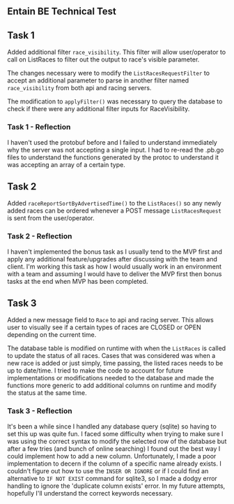## Entain BE Technical Test

## Task 1
Added additional filter `race_visibility`. This filter will allow user/operator to call on ListRaces to filter out the output to race's visible parameter.

The changes necessary were to modify the `ListRacesRequestFilter` to accept an additional parameter to parse in another filter named `race_visibility` from both api and racing servers.

The modification to `applyFilter()` was necessary to query the database to check if there were any additional filter inputs for RaceVisibility.

### Task 1 - Reflection
I haven't used the protobuf before and I failed to understand immediately why the server was not accepting a single input. I had to re-read the .pb.go files to understand the functions generated by the protoc to understand it was accepting an array of a certain type.

## Task 2
Added `raceReportSortByAdvertisedTime()` to the `ListRaces()` so any newly added races can be ordered whenever a POST message `ListRacesRequest` is sent from the user/operator. 

### Task 2 - Reflection
I haven't implemented the bonus task as I usually tend to the MVP first and apply any additional feature/upgrades after discussing with the team and client. I'm working this task as how I would usually work in an environment with a team and assuming I would have to deliver the MVP first then bonus tasks at the end when MVP has been completed.

## Task 3
Added a new message field to `Race` to api and racing server. This allows user to visually see if a certain types of races are CLOSED or OPEN depending on the current time.

The database table is modified on runtime with when the `ListRaces` is called to update the status of all races. Cases that was considered was when a new race is added or just simply, time passing, the listed races needs to be up to date/time. I tried to make the code to account for future implementations or modifications needed to the database and made the functions more generic to add additional columns on runtime and modify the status at the same time.

### Task 3 - Reflection
It's been a while since I handled any database query (sqlite) so having to set this up was quite fun. I faced some difficulty when trying to make sure I was using the correct syntax to modify the selected row of the database but after a few tries (and bunch of online searching) I found out the best way I could implement how to add a new column. Unfortunately, I made a poor implementation to decern if the column of a specific name already exists. I couldn't figure out how to use the `INSER OR IGNORE` or if I could find an alternative to `IF NOT EXIST` command for sqlite3, so I made a dodgy error handling to ignore the 'duplicate column exists' error. In my future attempts, hopefully I'll understand the correct keywords necessary. 
